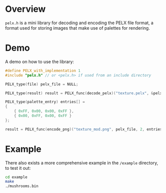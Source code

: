 # Overview

`pelx.h` is a mini library for decoding and encoding the PELX file format, a format used for storing images that make use of palettes for rendering.

# Demo

A demo on how to use the library:
```c
#define PELX_with_implementation 1
#include "pelx.h" // or <pelx.h> if used from an include directory

PELX_type(file) pelx_file = NULL;

PELX_type(result) result = PELX_func(decode_pelx)("texture.pelx", &pelx_file); // decode as PELX

PELX_type(palette_entry) entries[] =
{
	{ 0xFF, 0x00, 0x00, 0xFF },
	{ 0x00, 0xFF, 0x00, 0xFF }
};

result = PELX_func(encode_png)("texture_mod.png", pelx_file, 2, entries, 4); // encode as PNG
```

# Example

There also exists a more comprehensive example in the `/example` directory, to test it out:
```sh
cd example
make
./mushrooms.bin
```
